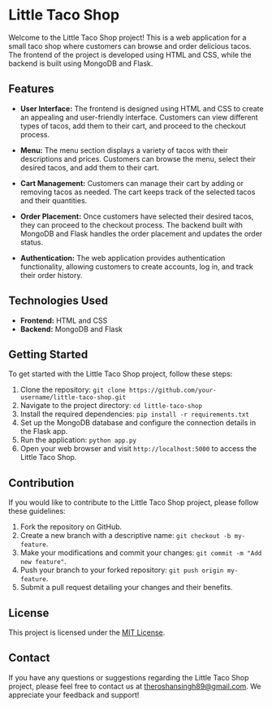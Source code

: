 
# Little Taco Shop

Welcome to the Little Taco Shop project! This is a web application for a small taco shop where customers can browse and order delicious tacos. The frontend of the project is developed using HTML and CSS, while the backend is built using MongoDB and Flask.

## Features

-   **User Interface:** The frontend is designed using HTML and CSS to create an appealing and user-friendly interface. Customers can view different types of tacos, add them to their cart, and proceed to the checkout process.
    
-   **Menu:** The menu section displays a variety of tacos with their descriptions and prices. Customers can browse the menu, select their desired tacos, and add them to their cart.
    
-   **Cart Management:** Customers can manage their cart by adding or removing tacos as needed. The cart keeps track of the selected tacos and their quantities.
    
-   **Order Placement:** Once customers have selected their desired tacos, they can proceed to the checkout process. The backend built with MongoDB and Flask handles the order placement and updates the order status.
    
-   **Authentication:** The web application provides authentication functionality, allowing customers to create accounts, log in, and track their order history.
    

## Technologies Used

-   **Frontend:** HTML and CSS
-   **Backend:** MongoDB and Flask

## Getting Started

To get started with the Little Taco Shop project, follow these steps:

1.  Clone the repository: `git clone https://github.com/your-username/little-taco-shop.git`
2.  Navigate to the project directory: `cd little-taco-shop`
3.  Install the required dependencies: `pip install -r requirements.txt`
4.  Set up the MongoDB database and configure the connection details in the Flask app.
5.  Run the application: `python app.py`
6.  Open your web browser and visit `http://localhost:5000` to access the Little Taco Shop.

## Contribution

If you would like to contribute to the Little Taco Shop project, please follow these guidelines:

1.  Fork the repository on GitHub.
2.  Create a new branch with a descriptive name: `git checkout -b my-feature`.
3.  Make your modifications and commit your changes: `git commit -m "Add new feature"`.
4.  Push your branch to your forked repository: `git push origin my-feature`.
5.  Submit a pull request detailing your changes and their benefits.

## License

This project is licensed under the [MIT License](https://chat.openai.com/c/LICENSE).

## Contact

If you have any questions or suggestions regarding the Little Taco Shop project, please feel free to contact us at [theroshansingh89@gmail.com](mailto:theroshansingh89@gmail.com). We appreciate your feedback and support!
